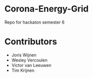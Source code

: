 # Corona-Energy-Grid
Repo for hackaton semester 6

# Contributors
+ Joris Wijnen
+ Wesley Vercoulen
+ Victor van Leeuwen
+ Tim Krijnen
